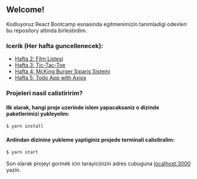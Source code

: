 ## Welcome!

Kodluyoruz React Bootcamp esnasinda egitmenimizin tanimladigi odevleri bu repository altinda birlestirdim.

### Icerik (Her hafta guncellenecek):

- [Hafta 2: Film Listesi](https://github.com/olcaneristi/bootcamp-projects/tree/main/week-2/movielist)
- [Hafta 3: Tic-Tac-Toe](https://github.com/olcaneristi/bootcamp-projects/tree/main/week-3/tic-tac-toe)
- [Hafta 4: McKing Burger Siparis Sistemi](https://github.com/olcaneristi/bootcamp-projects/tree/main/week-4/mcking-burger)
- [Hafta 5: Todo App with Axios](https://github.com/olcaneristi/bootcamp-projects/tree/main/week-5/todo-api)

### Projeleri nasil calistiririm?

#### Ilk olarak, hangi proje uzerinde islem yapacaksaniz o dizinde paketlerimizi yukleyelim:

```bash
$ yarn install
```

#### Ardindan dizinine yukleme yaptiginiz projede terminali calistiralim:

```bash
$ yarn start
```

Son olarak projeyi gormek icin tarayicinizin adres cubuguna [localhost:3000](http://localhost:3000) yazin.
